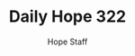 ---
image: /assets/img/daily-hope-default-artwork.png
title: Daily Hope 322
number: 322
categories:
  - Daily Hope
author: Hope Staff
notes: Daily Hope 322
embed: >-
  <iframe style="border-radius:12px" src="https://open.spotify.com/embed/episode/2mJDjr9sIavZBCKHTLPxRU?utm_source=generator" width="100%" height="352" frameBorder="0" allowfullscreen="" allow="autoplay; clipboard-write; encrypted-media; fullscreen; picture-in-picture" loading="lazy"></iframe>
---